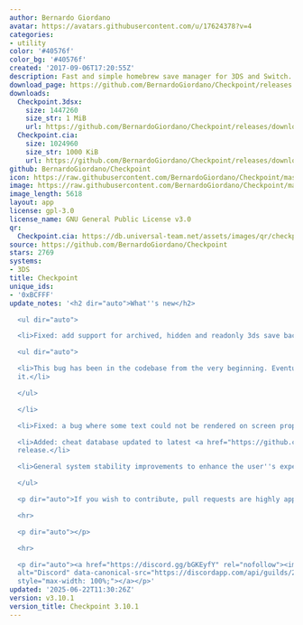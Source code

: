 ```yaml
---
author: Bernardo Giordano
avatar: https://avatars.githubusercontent.com/u/17624378?v=4
categories:
- utility
color: '#40576f'
color_bg: '#40576f'
created: '2017-09-06T17:20:55Z'
description: Fast and simple homebrew save manager for 3DS and Switch.
download_page: https://github.com/BernardoGiordano/Checkpoint/releases
downloads:
  Checkpoint.3dsx:
    size: 1447260
    size_str: 1 MiB
    url: https://github.com/BernardoGiordano/Checkpoint/releases/download/v3.10.1/Checkpoint.3dsx
  Checkpoint.cia:
    size: 1024960
    size_str: 1000 KiB
    url: https://github.com/BernardoGiordano/Checkpoint/releases/download/v3.10.1/Checkpoint.cia
github: BernardoGiordano/Checkpoint
icon: https://raw.githubusercontent.com/BernardoGiordano/Checkpoint/master/3ds/assets/icon.png
image: https://raw.githubusercontent.com/BernardoGiordano/Checkpoint/master/3ds/assets/banner.png
image_length: 5618
layout: app
license: gpl-3.0
license_name: GNU General Public License v3.0
qr:
  Checkpoint.cia: https://db.universal-team.net/assets/images/qr/checkpoint-cia.png
source: https://github.com/BernardoGiordano/Checkpoint
stars: 2769
systems:
- 3DS
title: Checkpoint
unique_ids:
- '0xBCFFF'
update_notes: '<h2 dir="auto">What''s new</h2>

  <ul dir="auto">

  <li>Fixed: add support for archived, hidden and readonly 3ds save backup folders.

  <ul dir="auto">

  <li>This bug has been in the codebase from the very beginning. Eventually, we fixed
  it.</li>

  </ul>

  </li>

  <li>Fixed: a bug where some text could not be rendered on screen properly.</li>

  <li>Added: cheat database updated to latest <a href="https://github.com/FlagBrew/Sharkive">Sharkive</a>
  release.</li>

  <li>General system stability improvements to enhance the user''s experience.</li>

  </ul>

  <p dir="auto">If you wish to contribute, pull requests are highly appreciated.</p>

  <hr>

  <p dir="auto"></p>

  <hr>

  <p dir="auto"><a href="https://discord.gg/bGKEyfY" rel="nofollow"><img src="https://camo.githubusercontent.com/4fd6621149dd39281a0da7c2c9d80ad1408edca0c82a0153a1d7df9ea37c7e11/68747470733a2f2f646973636f72646170702e636f6d2f6170692f6775696c64732f3237383232323833343633333830313732382f7769646765742e706e673f7374796c653d62616e6e6572332674696d652d"
  alt="Discord" data-canonical-src="https://discordapp.com/api/guilds/278222834633801728/widget.png?style=banner3&amp;time-"
  style="max-width: 100%;"></a></p>'
updated: '2025-06-22T11:30:26Z'
version: v3.10.1
version_title: Checkpoint 3.10.1
---
```

